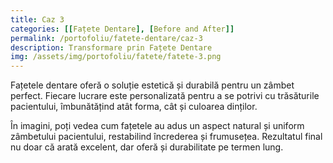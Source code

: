 ```yaml
---
title: Caz 3
categories: [[Fațete Dentare], [Before and After]]
permalink: /portofoliu/fatete-dentare/caz-3
description: Transformare prin Fațete Dentare 
img: /assets/img/portofoliu/fatete/fatete-3.png
---
```



Fațetele dentare oferă o soluție estetică și durabilă pentru un zâmbet perfect. Fiecare lucrare este personalizată pentru a se potrivi cu trăsăturile pacientului, îmbunătățind atât forma, cât și culoarea dinților.

În imagini, poți vedea cum fațetele au adus un aspect natural și uniform zâmbetului pacientului, restabilind încrederea și frumusețea. Rezultatul final nu doar că arată excelent, dar oferă și durabilitate pe termen lung.	

